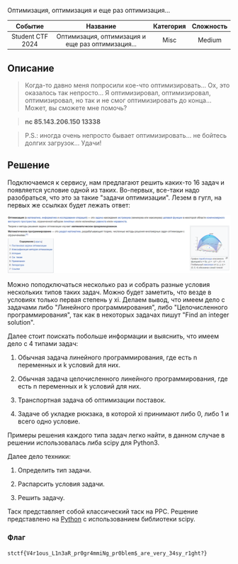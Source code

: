 Оптимизация, оптимизация и еще раз оптимизация...

|   Cобытие   | Название | Категория | Сложность |
| :---------: | :------: | :-------: | :-------: |
| Student CTF 2024 |  Оптимизация, оптимизация и еще раз оптимизация...  |  Misc |  Medium  |

## Описание

>
>Когда-то давно меня попросили кое-что оптимизировать... Ох, это оказалось так непросто... Я оптимизировал, оптимизировал, оптимизировал, но так и не смог оптимизировать до конца... Может, вы сможете мне помочь?

>**nc 85.143.206.150 13338**

>P.S.: иногда очень непросто бывает оптимизировать... не бойтесь долгих загрузок... Удачи!

## Решение

Подключаемся к сервису, нам предлагают решить каких-то 16 задач и появляется условие одной из таких. Во-первых, все-таки надо разобраться, что это за такие "задачи оптимизации". Лезем в гугл, на первых же ссылках будет лежать ответ:

![](img/optimization.PNG)

Можно поподключаться несколько раз и собрать разные условия нескольких типов таких задач. Можно будет заметить, что везде в условиях только первая степень у xi. Делаем вывод, что имеем дело с задачами либо "Линейного программирования", либо "Целочисленного программирования", так как в некоторых задачах пишут "Find an integer solution".

Далее стоит поискать побольше информации и выяснить, что имеем дело с 4 типами задач:

1. Обычная задача линейного программирования, где есть n переменных и k условий для них.

2. Обычная задача целочисленного линейного программирования, где есть n переменных и k условий для них.

3. Транспортная задача об оптимизации поставок.

4. Задаче об укладке рюкзака, в которой xi принимают либо 0, либо 1 и всего одно условие.

Примеры решения каждого типа задач легко найти, в данном случае в решении использовалась либа scipy для Python3.

Далее дело техники:

1. Определить тип задачи.

2. Распарсить условия задачи.

3. Решить задачу.

Таск представляет собой классический таск на PPC. Решение представлено на [Python](sploit.py) с использованием библиотеки scipy.

### Флаг

```
stctf{V4r1ous_L1n3aR_pr0gr4mmiNg_pr0blem$_are_very_34sy_r1ght?}
```